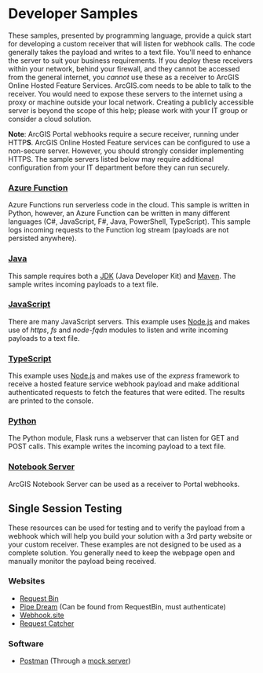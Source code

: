 # Developer Samples
These samples, presented by programming language, provide a quick start for developing a custom receiver that will listen for webhook calls. The code generally takes the payload and writes to a text file. You'll need to enhance the server to suit your business requirements. If you deploy these receivers within your network, behind your firewall, and they cannot be accessed from the general internet, you *cannot* use these as a receiver to ArcGIS Online Hosted Feature Services. ArcGIS.com needs to be able to talk to the receiver. You would need to expose these servers to the internet using a proxy or machine outside your local network. Creating a publicly accessible server is beyond the scope of this help; please work with your IT group or consider a cloud solution.

**Note**: ArcGIS Portal webhooks require a secure receiver, running under HTTP**S**. ArcGIS Online Hosted Feature services can be configured to use a non-secure server. However, you should strongly consider implementing HTTPS. The sample servers listed below may require additional configuration from your IT department before they can run securely.

### [Azure Function](/Developer/azure/function.python)
Azure Functions run serverless code in the cloud. This sample is written in Python, however, an Azure Function can be written in many different languages (C#, JavaScript, F#, Java, PowerShell, TypeScript). This sample logs incoming requests to the Function log stream (payloads are not persisted anywhere).

### [Java](/Developer/java)
This sample requires both a [JDK](https://www.oracle.com/java/technologies/downloads/) (Java Developer Kit) and [Maven](https://maven.apache.org/download.cgi). The sample writes incoming payloads to a text file.

### [JavaScript](/Developer/javascript/node.js)
There are many JavaScript servers. This example uses [Node.js](https://nodejs.org/en/) and makes use of *https*, *fs* and *node-fqdn* modules to listen and write incoming payloads to a text file.

### [TypeScript](/Developer/typescript/node.js)
This example uses [Node.js](https://nodejs.org/en/) and makes use of the *express* framework to receive a hosted feature service webhook payload and make additional authenticated requests to fetch the features that were edited. The results are printed to the console. 

### [Python](/Developer/python/flask)
The Python module, Flask runs a webserver that can listen for GET and POST calls. This example writes the incoming payload to a text file.

### [Notebook Server](/Developer/notebookserver)
ArcGIS Notebook Server can be used as a receiver to Portal webhooks.

## Single Session Testing
These resources can be used for testing and to verify the payload from a webhook which will help you build your solution with a 3rd party website or your custom receiver. These examples are not designed to be used as a complete solution. You generally need to keep the webpage open and manually monitor the payload being received.

### Websites
* [Request Bin](https://requestbin.com/r)
* [Pipe Dream](https://pipedream.com/apps/http/integrations/http) (Can be found from RequestBin, must authenticate)
* [Webhook.site](https://webhook.site/)
* [Request Catcher](https://requestcatcher.com/)

### Software
* [Postman](https://www.postman.com/) (Through a [mock server](https://learning.postman.com/docs/designing-and-developing-your-api/mocking-data/setting-up-mock/))


